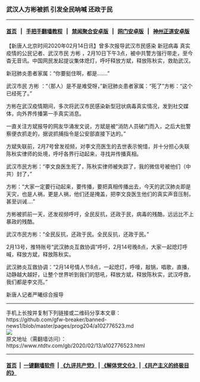 ### 武汉人方彬被抓 引发全民呐喊 还政于民
------------------------

#### [首页](https://github.com/gfw-breaker/banned-news1/blob/master/README.md) &nbsp;&nbsp;|&nbsp;&nbsp; [手把手翻墙教程](https://github.com/gfw-breaker/guides/wiki) &nbsp;&nbsp;|&nbsp;&nbsp; [禁闻聚合安卓版](https://github.com/gfw-breaker/bn-android) &nbsp;&nbsp;|&nbsp;&nbsp; [网门安卓版](https://github.com/oGate2/oGate) &nbsp;&nbsp;|&nbsp;&nbsp; [神州正道安卓版](https://github.com/SzzdOgate/update) 



<div><div class="post_content" itemprop="articleBody">
 <p>
  【新唐人北京时间2020年02月14日讯】曾多次报导武汉市民感染
  <ok href="https://www.ntdtv.com/gb/新冠病毒.htm">
   新冠病毒
  </ok>
  真实疫情的公民记者、武汉市民
  <ok href="https://www.ntdtv.com/gb/方彬.htm">
   方彬
  </ok>
  ，2月10日下午3点，被中共警方强行带走，至今杳无音讯。中国网民发起提议集体熄灯，呼吁释放方斌，释放陈秋实，救助武汉。
 </p>
 <p>
  新冠肺炎患者家属：“你要挺住啊，都是…….”
 </p>
 <p>
  武汉市民
  <ok href="https://www.ntdtv.com/gb/方彬.htm">
   方彬
  </ok>
  ：“（那人）是不是难受呀，”新冠肺炎患者家属：“死了”方彬：“这个已经死了。”
 </p>
 <p>
  方彬在武汉疫情期间，多次将武汉市民感染新型冠状病毒真实情况，发到社交媒体，向外界传播第一手真实消息。
 </p>
 <p>
  一直关注方斌报导的网友华涌发文说，方斌是被“消防人员破门而入，之后大批警察便衣抓走的，据说抓捕指令是公安部直接下达的。”
 </p>
 <p>
  方斌失联前，2月7号曾发视频，对李文亮医生的去世表示惋惜，并十分担心失联陈秋实律师的处境，呼吁各界行动起来，寻找并传播真相。
 </p>
 <p>
  武汉市民方彬：“李文良医生死了，陈秋实律师被失踪了，我的微信号被他们（中共）封了，”
 </p>
 <p>
  方彬：“大家一定要行动起来，要传播，要把真相传播出去，今天的武汉肺炎即是天灾，也是人祸，更是人祸，他们还是掩盖，把李文良医生他们的真实声音压制，甚至训诫….”
 </p>
 <p>
  方彬被抓前一天，还发视频呼吁，全民反抗，还政于民，病毒的残酷，远远比不上暴政的残酷。
 </p>
 <p>
  武汉市民方彬：“全民反抗，还政于民。全民反抗，还政于民。”
 </p>
 <p>
  2月13号，推特账号“武汉肺炎互救协调”呼吁，2月14号晚8点，大家一起熄灯呼喊，释放方斌，释放陈秋实。
 </p>
 <p>
  武汉肺炎互救协调：“2月14号情人节8点，一起熄灯，呼嚎，敲锅，唱歌，直播，动静越大越好，让整个世界听到我们的怒吼，释放方斌，释放陈秋实，武汉呼救，我们都是李文亮。”
 </p>
 <p>
  新唐人记者严曦综合报导
 </p>
 <div class="single_ad">
 </div>
</div>
</div>
<hr/>
手机上长按并复制下列链接或二维码分享本文章：<br/>
https://github.com/gfw-breaker/banned-news1/blob/master/pages/prog204/a102776523.md <br/>
<a href='https://github.com/gfw-breaker/banned-news1/blob/master/pages/prog204/a102776523.md'><img src='https://github.com/gfw-breaker/banned-news1/blob/master/pages/prog204/a102776523.md.png'/></a> <br/>
原文地址（需翻墙访问）：https://www.ntdtv.com/gb/2020/02/13/a102776523.html


------------------------
#### [首页](https://github.com/gfw-breaker/banned-news1/blob/master/README.md) &nbsp;|&nbsp; [一键翻墙软件](https://github.com/gfw-breaker/nogfw/blob/master/README.md) &nbsp;| [《九评共产党》](https://github.com/gfw-breaker/9ping.md/blob/master/README.md#九评之一评共产党是什么) | [《解体党文化》](https://github.com/gfw-breaker/jtdwh.md/blob/master/README.md) | [《共产主义的终极目的》](https://github.com/gfw-breaker/gczydzjmd.md/blob/master/README.md)


<img src='http://gfw-breaker.win/banned-news/pages/prog204/a102776523.md' width='0px' height='0px'/>